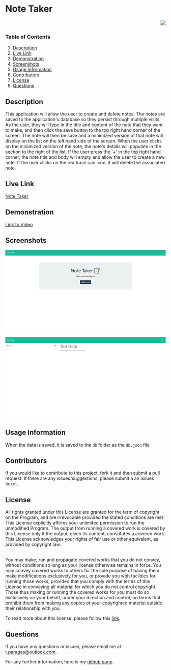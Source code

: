 # Note Taker

<p align="right"><a href="https://www.gnu.org/licenses/gpl-3.0"><img src="https://img.shields.io/badge/License-GPLv3-blue.svg"></a></p<
<br>


<h3>Table of Contents</h3>

  <ol>
    <li><a href="#description">Description</a></li>
    <li><a href="#live-link">Live Link</a></li>
    <li><a href="#demonstration">Demonstration</a></li>
    <li><a href="#screenshots">Screenshots</a></li>
    <li><a href="#usage">Usage Information</a></li>
    <li><a href="#contribute">Contributors</a></li>
    <li><a href="#license">License</a></li>
    <li><a href="#questions">Questions</a></li>
  </ol>


<h2 id='description'>Description</h2>

This application will allow the user to create and delete notes. The notes are saved to the application's database so they persist through multiple visits. As the user, they will type in the title and content of the note that they
want to make, and then click the save button to the top right hand corner of the screen. The note will then be save and a minimized version of that note will display on the list on the left hand side of the screen. When the user clicks
on the minimized version of the note, the note's details will populate in the section to the right of the list. If the user press the  '+' in the top right hand corner, the note title and body will empty and allow the user to create a 
new note. If the user clicks on the red trash can icon, it will delete the associated note.
<br>


<h2 id='live-link'>Live Link</h2>

<a href='https://whispering-wildwood-93642.herokuapp.com/'>Note Taker</a>
<br>


<h2 id='demonstration'>Demonstration</h2>

<a href=''>Link to Video</a>
<br>


<h2 id='screenshots'>Screenshots</h2>

<img src='./public/assets/images/preview 1.png' alt='website image+'> <br> <br>
<img src='./public/assets/images/preview 2.png' alt='terminal image'>
<br>


<h2 id='usage'>Usage Information</h2>

When the data is saved, it is saved to the `db` folder as the `db.json` file
<br>


<h2 id='contribute'>Contributors</h2>

If you would like to contribute to this project, fork it and then submit a pull request. If there are any issues/suggestions, please submit a 
an issues ticket.
<br>


<h2 id='license'>License</h2>
All rights granted under this License are granted for the term of copyright on the Program, and are irrevocable provided the stated conditions are met. This License explicitly affirms your unlimited permission to run the unmodified Program. The output from running a covered work is covered by this License only if the output, given its content, constitutes a covered work. This License acknowledges your rights of fair use or other equivalent, as provided by copyright law.<br><br>

You may make, run and propagate covered works that you do not convey, without conditions so long as your license otherwise remains in force. You may convey covered works to others for the sole purpose of having them make modifications exclusively for you, or provide you with facilities for running those works, provided that you comply with the terms of this License in conveying all material for which you do not control copyright. Those thus making or running the covered works for you must do so exclusively on your behalf, under your direction and control, on terms that prohibit them from making any copies of your copyrighted material outside their relationship with you.

To read more about this license, please follow this [link](https://www.gnu.org/licenses/gpl-3.0). 
<br>


<h2 id='questions'>Questions</h2>

If you have any questions or issues, please email me at r.paragas@outlook.com.

For any further information, here is my [github page](https://github.com/ParagasR).
